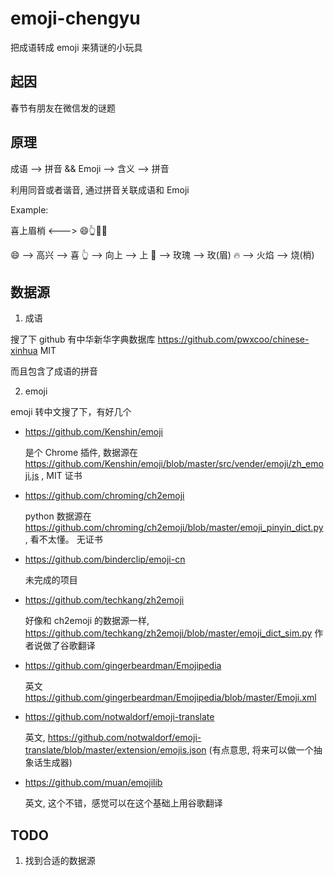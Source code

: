 # emoji-chengyu
把成语转成 emoji 来猜谜的小玩具

## 起因

春节有朋友在微信发的谜题

## 原理

成语 --> 拼音 && Emoji --> 含义 --> 拼音

利用同音或者谐音, 通过拼音关联成语和 Emoji

Example:

喜上眉梢 <---> 😄👆🌹🔥

😄 --> 高兴 --> 喜
👆 --> 向上 --> 上
🌹 --> 玫瑰 --> 玫(眉)
🔥 --> 火焰 --> 烧(梢)


## 数据源

1. 成语

搜了下 github 有中华新华字典数据库 https://github.com/pwxcoo/chinese-xinhua MIT

而且包含了成语的拼音

2. emoji

emoji 转中文搜了下，有好几个

- https://github.com/Kenshin/emoji

    是个 Chrome 插件, 数据源在 https://github.com/Kenshin/emoji/blob/master/src/vender/emoji/zh_emoji.js , MIT 证书

- https://github.com/chroming/ch2emoji

    python 数据源在 https://github.com/chroming/ch2emoji/blob/master/emoji_pinyin_dict.py , 看不太懂。 无证书

- https://github.com/binderclip/emoji-cn

    未完成的项目

- https://github.com/techkang/zh2emoji

    好像和 ch2emoji 的数据源一样, https://github.com/techkang/zh2emoji/blob/master/emoji_dict_sim.py 作者说做了谷歌翻译

- https://github.com/gingerbeardman/Emojipedia

    英文 https://github.com/gingerbeardman/Emojipedia/blob/master/Emoji.xml

- https://github.com/notwaldorf/emoji-translate

    英文, https://github.com/notwaldorf/emoji-translate/blob/master/extension/emojis.json (有点意思, 将来可以做一个抽象话生成器)

- https://github.com/muan/emojilib

    英文, 这个不错，感觉可以在这个基础上用谷歌翻译


## TODO

1. 找到合适的数据源
